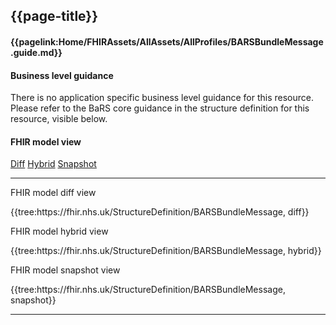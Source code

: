 ## {{page-title}}
#### {{pagelink:Home/FHIRAssets/AllAssets/AllProfiles/BARSBundleMessage.guide.md}}

#### Business level guidance

There is no application specific business level guidance for this resource. Please refer to the BaRS core guidance in the structure definition for this resource, visible below.


#### FHIR model view

<div class="nhsd-t-grid nhsd-!t-margin-top-8">
	<div class="nhsd-t-row nhsd-!t-margin-bottom-3">
		<div class="nhsd-t-col-12">
			<nav class="nhsd-m-tabs">
				<div role="tablist">    
					<a class="nhsd-a-tab" href="#content-1" id="tab-BARSBundleMessage-1" data-tab-content="BARSBundleMessage-1" aria-controls="content-1"aria-selected="false" role="tab">Diff</a>
					<a class="nhsd-a-tab" href="#content-2" id="tab-BARSBundleMessage-2" data-tab-content="BARSBundleMessage-2" aria-controls="content-2"aria-selected="false" role="tab">Hybrid</a>
					<a class="nhsd-a-tab" href="#content-3" id="tab-BARSBundleMessage-3" data-tab-content="BARSBundleMessage-3" aria-controls="content-3"aria-selected="false" role="tab">Snapshot</a>
					<hr class="nhsd-a-horizontal-rule nhsd-a-horizontal-rule--size-xxs" />
				</div>
			</nav>
		</div>
	</div>
    <div id="BARSBundleMessage-1" class="nhsd-t-row nhsd-!t-margin-top-3" role="tabpanel" aria-hidden="true" aria-labelledby="tab-content-1">
		<div class="nhsd-t-col-12">
			<p data-hide-tab-header class="nhsd-t-heading-l">FHIR model diff view</p>
{{tree:https://fhir.nhs.uk/StructureDefinition/BARSBundleMessage, diff}}
		</div>
	</div>
	<div id="BARSBundleMessage-2" class="nhsd-t-row nhsd-!t-margin-top-3" role="tabpanel" aria-hidden="true" aria-labelledby="tab-content-2">
		<div class="nhsd-t-col-12">
			<p data-hide-tab-header class="nhsd-t-heading-l">FHIR model hybrid view</p>
{{tree:https://fhir.nhs.uk/StructureDefinition/BARSBundleMessage, hybrid}}
		</div>
	</div>
	<div id="BARSBundleMessage-3" class="nhsd-t-row nhsd-!t-margin-top-3" role="tabpanel" aria-hidden="true" aria-labelledby="tab-content-3">
		<div class="nhsd-t-col-12">
			<p data-hide-tab-header class="nhsd-t-heading-l">FHIR model snapshot view</p>
{{tree:https://fhir.nhs.uk/StructureDefinition/BARSBundleMessage, snapshot}}
		</div>
	</div>
</div>

<hr>
